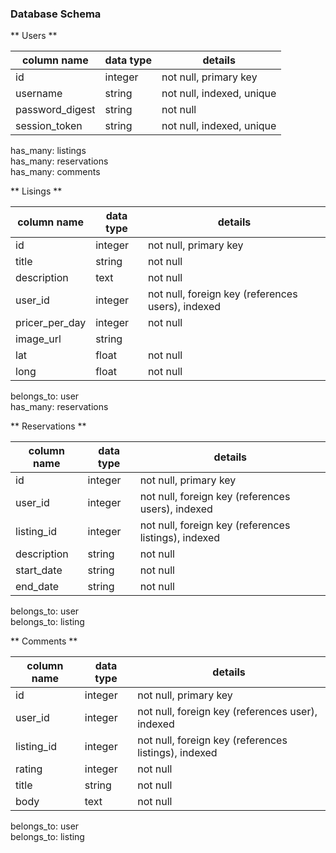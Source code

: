 ### Database Schema

** Users **

column name     | data type | details
----------------|-----------|-----------------------
id              | integer   | not null, primary key
username        | string    | not null, indexed, unique
password_digest | string    | not null
session_token   | string    | not null, indexed, unique

has_many: listings  
has_many: reservations  
has_many: comments  

** Lisings **

column name | data type | details
------------|-----------|-----------------------
id          | integer   | not null, primary key
title       | string    | not null
description | text      | not null
user_id     | integer   | not null, foreign key (references users), indexed
pricer_per_day | integer   | not null
image_url   | string    |
lat         | float     | not null
long        | float     | not null

belongs_to: user  
has_many: reservations  

** Reservations **

column name | data type | details
------------|-----------|-----------------------
id          | integer   | not null, primary key
user_id     | integer   | not null, foreign key (references users), indexed
listing_id  | integer   | not null, foreign key (references listings), indexed
description | string    | not null
start_date  | string    | not null
end_date    | string    | not null

belongs_to: user  
belongs_to: listing  

** Comments **

column name | data type | details
------------|-----------|-----------------------
id          | integer   | not null, primary key
user_id     | integer   | not null, foreign key (references user), indexed
listing_id  | integer   | not null, foreign key (references listings), indexed
rating      | integer   | not null
title       | string    | not null
body        | text      | not null

belongs_to: user  
belongs_to: listing  
